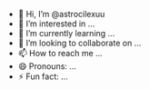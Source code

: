 - 👋 Hi, I’m @astrocilexuu
- 👀 I’m interested in ...
- 🌱 I’m currently learning ...
- 💞️ I’m looking to collaborate on ...
- 📫 How to reach me ...
- 😄 Pronouns: ...
- ⚡ Fun fact: ...

<!---
astrocilexuu/astrocilexuu is a ✨ special ✨ repository because its `README.md` (this file) appears on your GitHub profile.
You can click the Preview link to take a look at your changes.
--->

